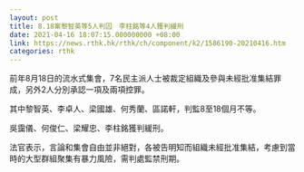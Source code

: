 ```yaml
---
layout: post
title: 8.18案黎智英等5人判囚　李柱銘等4人獲判緩刑
date: 2021-04-16 18:07:15.000000000 +08:00
link: https://news.rthk.hk/rthk/ch/component/k2/1586190-20210416.htm
categories: rthk
---
```


前年8月18日的流水式集會，7名民主派人士被裁定組織及參與未經批准集結罪成，另外2人分別承認一項及兩項控罪。

其中黎智英、李卓人、梁國雄、何秀蘭、區諾軒，判監8至18個月不等。

吳靄儀、何俊仁、梁耀忠、李柱銘獲判緩刑。

法官表示，言論和集會自由並非絕對，各被告明知而組織未經批准集結，考慮到當時的大型群組聚集有暴力風險，需判處監禁刑期。
